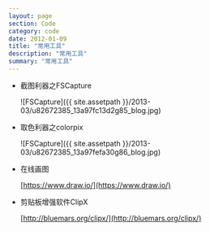 ```yaml
---
layout: page
section: Code
category: code
date: 2012-01-09
title: "常用工具"
description: "常用工具"
summary: "常用工具"
---
```

 
-   截图利器之FSCapture

    ![FSCapture]({{ site.assetpath }}/2013-03/u82672385_13a97fc13d2g85_blog.jpg)

-   取色利器之colorpix

    ![FSCapture]({{ site.assetpath }}/2013-03/u82672385_13a97fefa30g86_blog.jpg)

-   在线画图

    [https://www.draw.io/](https://www.draw.io/)

-   剪贴板增强软件ClipX

    [http://bluemars.org/clipx/](http://bluemars.org/clipx/)